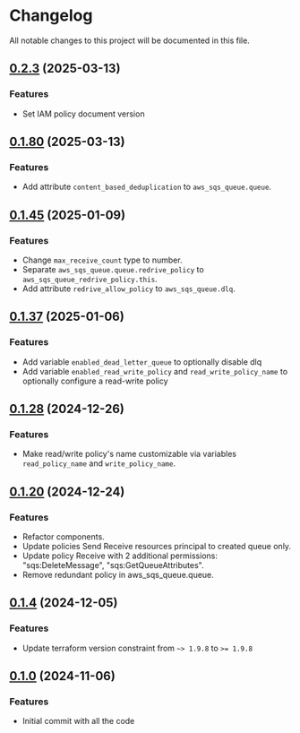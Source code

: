 # Changelog

All notable changes to this project will be documented in this file.

## [0.2.3]() (2025-03-13)

### Features

* Set IAM policy document version

## [0.1.80]() (2025-03-13)

### Features

* Add attribute `content_based_deduplication` to `aws_sqs_queue.queue`.

## [0.1.45]() (2025-01-09)

### Features

* Change `max_receive_count` type to number.
* Separate `aws_sqs_queue.queue.redrive_policy` to `aws_sqs_queue_redrive_policy.this`.
* Add attribute `redrive_allow_policy` to `aws_sqs_queue.dlq`.

## [0.1.37]() (2025-01-06)

### Features

* Add variable `enabled_dead_letter_queue` to optionally disable dlq
* Add variable `enabled_read_write_policy` and `read_write_policy_name` to optionally configure a read-write policy

## [0.1.28]() (2024-12-26)

### Features

* Make read/write policy's name customizable via variables `read_policy_name` and `write_policy_name`.

## [0.1.20]() (2024-12-24)

### Features

* Refactor components.
* Update policies Send Receive resources principal to created queue only.
* Update policy Receive with 2 additional permissions: "sqs:DeleteMessage", "sqs:GetQueueAttributes".
* Remove redundant policy in aws_sqs_queue.queue.

## [0.1.4]() (2024-12-05)

### Features

* Update terraform version constraint from `~> 1.9.8` to `>= 1.9.8`

## [0.1.0]() (2024-11-06)

### Features

* Initial commit with all the code

